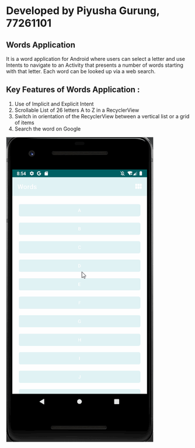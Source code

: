 # Developed by Piyusha Gurung, 77261101

## Words Application

It is a word application for Android where users can select a letter and use Intents to navigate to an Activity that presents a number of words starting with that letter. Each word can be looked up via a web search.

## Key Features of Words Application :

1. Use of Implicit and Explicit Intent
2. Scrollable List of 26 letters A to Z in a RecyclerView
3. Switch in orientation of the RecyclerView between a vertical list or a grid of items
4. Search the word on Google

![](ActivitiesandIntents.gif)